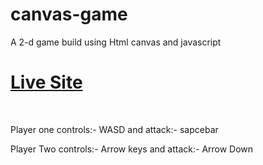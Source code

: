 # canvas-game
 A 2-d game build using Html canvas and javascript

 <h1><a href="https://nishant-fight.netlify.app/" rel="nofollow">Live Site</a></h1>
 <br/>
 <p>Player one controls:- WASD and attack:- sapcebar</p>
 <p>Player Two controls:- Arrow keys and attack:- Arrow Down</p>
